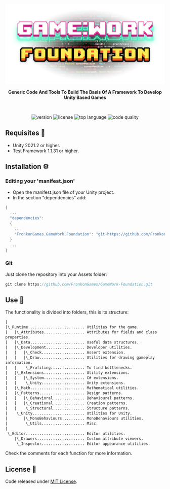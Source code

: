 <p align="center"><img src="Documentation/banner.png"/></p>

<p align="center"><b>Generic Code And Tools To Build The Basis Of A Framework To Develop Unity Based Games</b></p>

<br>
<p align="center">
  <a style="text-decoration:none">
    <img src="https://img.shields.io/github/package-json/v/FronkonGames/GameWork-Foundation?style=flat-square" alt="version" />
  </a>  
  <a style="text-decoration:none">
    <img src="https://img.shields.io/github/license/FronkonGames/GameWork-Foundation?style=flat-square" alt="license" />
  </a>
  <a style="text-decoration:none">
    <img src="https://img.shields.io/github/languages/top/FronkonGames/GameWork-Foundation?style=flat-square" alt="top language" />
  </a>
  <a style="text-decoration:none">
    <img src="https://img.shields.io/codacy/grade/5ee510ac2f9d411583a0eb248744d75f?style=flat-square" alt="code quality" />
  </a>
</p>

## Requisites 🔧

- Unity 2021.2 or higher.
- Test Framework 1.1.31 or higher.

## Installation ⚙️

### Editing your 'manifest.json'

- Open the manifest.json file of your Unity project.
- In the section "dependencies" add:

```c#
{
  ...
  "dependencies":
  {
    ...
    "FronkonGames.GameWork.Foundation": "git+https://github.com/FronkonGames/GameWork-Foundation.git"
  }
  ...
}
```

### Git

Just clone the repository into your Assets folder:

```c#
git clone https://github.com/FronkonGames/GameWork-Foundation.git 
```

## Use 🚀

The functionality is divided into folders, this is its structure:

```
|
|\_Runtime......................... Utilities for the game.
|   |\_Attributes.................. Attributes for fields and class properties.
|   |\_Data........................ Useful data structures.
|   |\_Development................. Developer utilities.
|   |   |\_Check................... Assert extension.
|   |   |\_Draw.................... Utilities for drawing gameplay information.
|   |    \_Profiling............... To find bottlenecks.
|   |\_Extensions.................. Utility extensions.
|   |   |\_System.................. C# extensions.
|   |    \_Unity................... Unity extensions.
|   |\_Math........................ Mathematical utilities.
|   |\_Patterns.................... Design patterns.
|   |   |\_Behavioral.............. Behavioural patterns.
|   |   |\_Creational.............. Creation patterns.
|   |    \_Structural.............. Structure patterns.
|    \_Unity....................... Utilities for Unity.
|       |\_MonoBehaviours.......... MonoBehaviours utilities.
|        \_Utils................... Misc.
|
 \_Editor.......................... Editor utilities.
    |\_Drawers..................... Custom attribute viewers.
     \_Inspector................... Editor appearance utilities.
```

Check the comments for each function for more information.

## License 📜

Code released under [MIT License](https://github.com/FronkonGames/GameWork-Foundation/blob/main/LICENSE.md).
